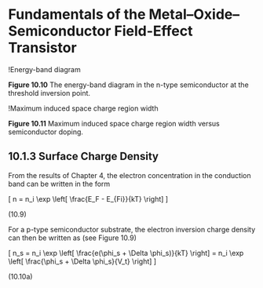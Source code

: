 # Fundamentals of the Metal–Oxide–Semiconductor Field-Effect Transistor

!Energy-band diagram

**Figure 10.10** The energy-band diagram in the n-type semiconductor at the threshold inversion point.

!Maximum induced space charge region width

**Figure 10.11** Maximum induced space charge region width versus semiconductor doping.

## 10.1.3 Surface Charge Density

From the results of Chapter 4, the electron concentration in the conduction band can be written in the form

\[
n = n_i \exp \left[ \frac{E_F - E_{Fi}}{kT} \right]
\]

(10.9)

For a p-type semiconductor substrate, the electron inversion charge density can then be written as (see Figure 10.9)

\[
n_s = n_i \exp \left[ \frac{e(\phi_s + \Delta \phi_s)}{kT} \right] = n_i \exp \left[ \frac{\phi_s + \Delta \phi_s}{V_t} \right]
\]

(10.10a)